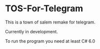 # TOS-For-Telegram

This is a town of salem remake for telegram.


Currently in development.


To run the program you need at least C# 6.0
